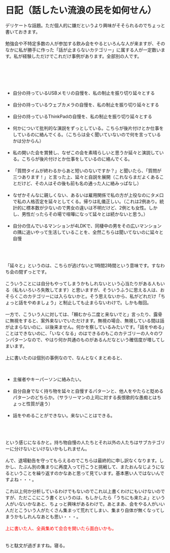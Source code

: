 # 日記（話したい流浪の民を如何せん）
デリケートな話題。ただ個人的に嫌だというより興味がそそられるのでちょっと書いておきます。<br />
<br />
勉強会や不特定多数の人が参加する飲み会をやるといろんな人が来ますが、そのなかに私が勝手に作った「話が止まらないカテゴリー」に属する人が一定数います。私が経験しただけでこれだけ事例があります。全部別の人です。<br />
<br />
<!--more--><br />
<br />
<ul><br />
 <li>自分の持っているUSBメモリの自慢を、私の制止を振り切り延々とする</li><br />
 <li>自分の持っているウェブカメラの自慢を、私の制止を振り切り延々とする</li><br />
 <li>自分の持っているThinkPadの自慢を、私の制止を振り切り延々とする</li><br />
 <li>何かについて批判的な演説をずっとしている。こちらが後片付けとか仕事をしているのに絡んでくる。（こちらは全く聞いていないので何を言っているかは分からん）</li><br />
 <li>私の開いた会を賞賛し、なぜこの会を素晴らしいと思うか延々と演説している。こちらが後片付けとか仕事をしているのに絡んでくる。</li><br />
 <li>「質問タイムが終わるからあと短いのないですか？」と聞いたら、「質問が三つあります！」と言った上、延々と自説を展開（これならまだよくあることだけど、その人はその後も前も名の通った人に絡みっぱなし）</li><br />
 <li>なぜかそんなに親しくない、あるいは雇用関係で私の方が上役なのにタメ口で私の人格否定を延々としてくる。帰りは礼儀正しい。（これは2例あり。統計的に標本数が少ないので男女の違いは不明だけど、2例とも女性。しかし、男性だったらその場で喧嘩になって延々とは続かないと思う。）</li><br />
 <li>自分の住んでいるマンションが4LDKで、同棲中の男をその広いマンションの隅に追いやって生活していることを、全然こちらは聞いてないのに延々と自慢</li><br />
</ul><br />
<br />
「延々と」というのは、こちらが逃げないと1時間2時間という意味です。すなわち会の間ずっとです。<br />
<br />
こういうことには自分もやってしまうかもしれないという心当たりがある人もいる（私もいろいろ失敗してます）と思いますが、そういうふうに思える人は、おそらくこのカテゴリーには入らないかと。そう思えないから、私がどれだけ「ちょっと話をやめましょう」と制止しても止まらないわけで。しかも毎回。<br />
<br />
一方で、こういう人に対しては、「頼むから二度と来ないでと」言ったり、露骨に無視をすると、案外来ないでいただけます。無視の場合、無視している間は話が止まらないのに、以後来ません。何かを察しているみたいです。「話をやめる」ことはできないのに、「いなくなる」のはできるのもこのカテゴリーの人々のワンパターンなので、やはり何か共通のものがあるんだなという確信度が増してしまいます。<br />
<br />
上に書いたのは個別の事例なので、なんとなくまとめると、<br />
<br />
<ul><br />
 <li>主催者やキーパーソンに絡みたい。</li><br />
 <li>自分自身でなく持ち物を延々と自慢するパターンと、他人をやたらと貶めるパターンのどちらか。（サラリーマンの上司に対する長恨歌的な愚痴とはちょっと性質が違う）</li><br />
 <li>話をやめることができない。来ないことはできる。</li><br />
</ul><br />
<br />
という感じになるかと。持ち物自慢の人たちとそれ以外の人たちはサブカテゴリーに分けないといけないかもしれません。<br />
<br />
んで、退場勧告を守ってもらえるのでこちらは最終的に申し訳なくなります。しかし、たぶん別の集まりに再度入って行こうと挑戦して、またおんなじようになるということを繰り返すのかなあと思って見ています。基本悪い人ではないんですよね・・・。<br />
<br />
これ以上何か分析しているわけでもないのでこれ以上書くわけにもいけないのですが、ただここにこう書くというのは、もしかしたら「うちにも来たよ」という人がいないかなあと、ちょっと興味があるわけで。あとまあ、会をやる人がいい人だとこういう人がたくさん集まって荒れてしまい、集まり自体が無くなってしまうかもしれんなあとも思い・・・。<br />
<br />
<span style="color:red">上に書いた人、全員集めて会合を開いたら面白いかも。</span><br />
<br />
<br />
ちと駄文が過ぎますね。寝る。
